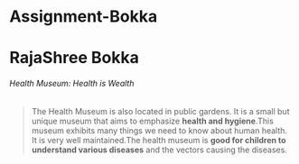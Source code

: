 # Assignment-Bokka
# RajaShree Bokka
###### Health Museum: Health is Wealth
> The Health Museum is also located in public gardens. It is a small but unique museum that aims to   emphasize __health and hygiene__.This museum exhibits many things we need to know about human health. It is very well maintained.The health museum is **good for children to understand various diseases** and the vectors causing the diseases.